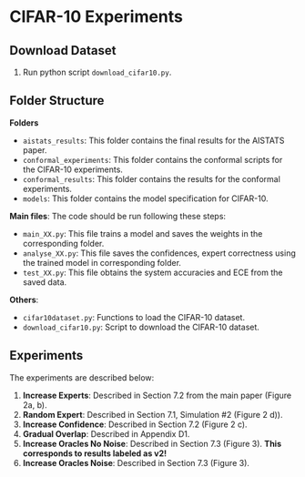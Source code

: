 # CIFAR-10 Experiments

## Download Dataset
1. Run python script `download_cifar10.py`.

## Folder Structure

**Folders**
- `aistats_results`: This folder contains the final results for the AISTATS paper. 
- `conformal_experiments`: This folder contains  the conformal scripts for the CIFAR-10 experiments.
- `conformal_results`: This folder contains the results for the conformal experiments.
- `models`: This folder contains the model specification for CIFAR-10.
  
**Main files**:
The code should be run following these steps:
- `main_XX.py`: This file trains a model and saves the weights in the corresponding folder.
- `analyse_XX.py`: This file saves the confidences, expert correctness using the trained model in corresponding folder.
- `test_XX.py`: This file obtains the system accuracies and ECE from the saved data. 

**Others**:
- `cifar10dataset.py`: Functions to load the CIFAR-10 dataset.
- `download_cifar10.py`: Script to download the CIFAR-10 dataset.
## Experiments
The experiments are described below:
1. **Increase Experts**: Described in Section 7.2 from the main paper (Figure 2a, b).
2. **Random Expert**: Described in Section 7.1, Simulation #2 (Figure 2 d)).
3. **Increase Confidence**: Described in Section 7.2 (Figure 2 c).
4. **Gradual Overlap**: Described in Appendix D1.
5. **Increase Oracles No Noise**: Described in Section 7.3 (Figure 3). **This corresponds to results labeled as v2!**
6. **Increase Oracles Noise**: Described in Section 7.3 (Figure 3).